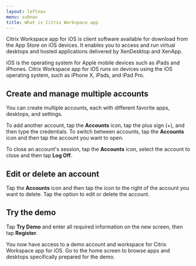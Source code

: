 ```yaml
---
layout: leftnav
menu: subnav
title: What is Citrix Workspace app
---
```


Citrix Workspace app for iOS is client software available for download from the App Store on iOS devices. It enables you to access and run virtual desktops and hosted applications delivered by XenDesktop and XenApp.

iOS is the operating system for Apple mobile devices such as iPads and iPhones. Citrix Workspace app for iOS runs on devices using the iOS operating system, such as iPhone X, iPads, and iPad Pro.

## Create and manage multiple accounts

You can create multiple accounts, each with different favorite apps, desktops, and settings.

To add another account, tap the **Accounts** icon, tap the plus sign (+), and then type the credentials. To switch between accounts, tap the **Accounts** icon and then tap the account you want to open.

To close an account's session, tap the **Accounts** icon, select the account to close and then tap **Log Off**.

## Edit or delete an account

Tap the **Accounts** icon and then tap the icon to the right of the account you want to delete. Tap the option to edit or delete the account.

## Try the demo

Tap **Try Demo** and enter all required information on the new screen, then tap **Register**.

You now have access to a demo account and workspace for Citrix Workspace app for iOS. Go to the home screen to browse apps and desktops specifically prepared for the demo.
